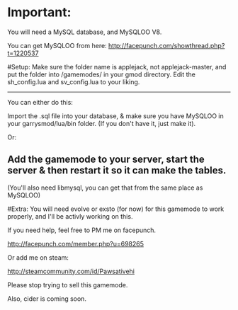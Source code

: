 # Important:
You will need a MySQL database, and MySQLOO V8.

You can get MySQLOO from here:
http://facepunch.com/showthread.php?t=1220537

#Setup:
Make sure the folder name is applejack, not applejack-master, and put the folder into /gamemodes/ in your gmod directory.
Edit the sh_config.lua and sv_config.lua to your liking.

----------------------------------------------------
You can either do this:

Import the .sql file into your database, & make sure you have MySQLOO in your garrysmod/lua/bin folder. (If you don't have it, just make it).

Or:

Add the gamemode to your server, start the server & then restart it so it can make the tables.
----------------------------------------------------

(You'll also need libmysql, you can get that from the same place as MySQLOO)

#Extra:
You will need evolve or exsto (for now) for this gamemode to work properly, and I'll be activly working on this.

If you need help, feel free to PM me on facepunch. 

http://facepunch.com/member.php?u=698265

Or add me on steam:

http://steamcommunity.com/id/Pawsativehi

Please stop trying to sell this gamemode.

Also, cider is coming soon.